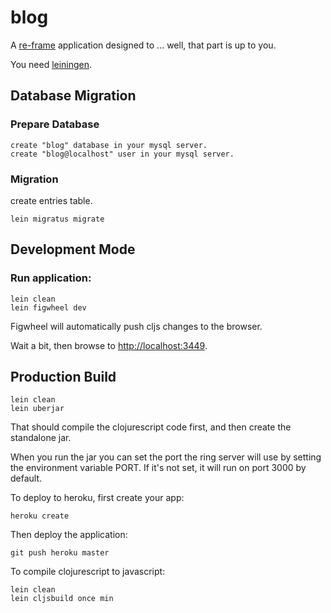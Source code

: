 # blog

A [re-frame](https://github.com/Day8/re-frame) application designed to ... well, that part is up to you.


You need [leiningen](https://leiningen.org).

## Database Migration

### Prepare Database
```
create "blog" database in your mysql server.
create "blog@localhost" user in your mysql server.
```

### Migration
create entries table.
```
lein migratus migrate
```

## Development Mode

### Run application:

```
lein clean
lein figwheel dev
```

Figwheel will automatically push cljs changes to the browser.

Wait a bit, then browse to [http://localhost:3449](http://localhost:3449).

## Production Build

```
lein clean
lein uberjar
```

That should compile the clojurescript code first, and then create the standalone jar.

When you run the jar you can set the port the ring server will use by setting the environment variable PORT.
If it's not set, it will run on port 3000 by default.

To deploy to heroku, first create your app:

```
heroku create
```

Then deploy the application:

```
git push heroku master
```

To compile clojurescript to javascript:

```
lein clean
lein cljsbuild once min
```
